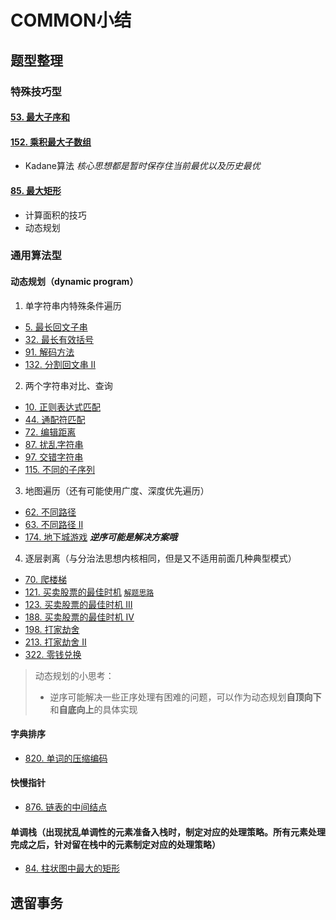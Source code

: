 # COMMON小结

## 题型整理
### 特殊技巧型
#### [53. 最大子序和](https://leetcode-cn.com/problems/maximum-subarray/)
#### [152. 乘积最大子数组](https://leetcode-cn.com/problems/maximum-product-subarray/)
- Kadane算法
*核心思想都是暂时保存住当前最优以及历史最优*

#### [85. 最大矩形](https://leetcode-cn.com/problems/maximal-rectangle/submissions/)
- 计算面积的技巧
- 动态规划


### 通用算法型
#### 动态规划（dynamic program）

1.  单字符串内特殊条件遍历
- [5. 最长回文子串](https://leetcode-cn.com/problems/longest-palindromic-substring/)
- [32. 最长有效括号](https://leetcode-cn.com/problems/longest-valid-parentheses/)
- [91. 解码方法](https://leetcode-cn.com/problems/decode-ways/)
- [132. 分割回文串 II](https://leetcode-cn.com/problems/palindrome-partitioning-ii/)

2.  两个字符串对比、查询
- [10. 正则表达式匹配](https://leetcode-cn.com/problems/regular-expression-matching/)
- [44. 通配符匹配](https://leetcode-cn.com/problems/wildcard-matching/)
- [72. 编辑距离](https://leetcode-cn.com/problems/edit-distance/)
- [87. 扰乱字符串](https://leetcode-cn.com/problems/scramble-string/)
- [97. 交错字符串](https://leetcode-cn.com/problems/interleaving-string/)
- [115. 不同的子序列](https://leetcode-cn.com/problems/distinct-subsequences/)

3. 地图遍历（还有可能使用广度、深度优先遍历）
- [62. 不同路径](https://leetcode-cn.com/problems/unique-paths/)
- [63. 不同路径 II](https://leetcode-cn.com/problems/unique-paths-ii/)
- [174. 地下城游戏](https://leetcode-cn.com/problems/dungeon-game/) ***逆序可能是解决方案哦***

4. 逐层剥离（与分治法思想内核相同，但是又不适用前面几种典型模式）
- [70. 爬楼梯](https://leetcode-cn.com/problems/climbing-stairs/)
- [121. 买卖股票的最佳时机](https://leetcode-cn.com/problems/best-time-to-buy-and-sell-stock/) [`解题思路`](0121/0121.md)
- [123. 买卖股票的最佳时机 III](https://leetcode-cn.com/problems/best-time-to-buy-and-sell-stock-iii/)
- [188. 买卖股票的最佳时机 IV](https://leetcode-cn.com/problems/best-time-to-buy-and-sell-stock-iv/)
- [198. 打家劫舍](https://leetcode-cn.com/problems/house-robber/)
- [213. 打家劫舍 II](https://leetcode-cn.com/problems/house-robber-ii/)
- [322. 零钱兑换](https://leetcode-cn.com/problems/coin-change/)

>动态规划的小思考：
>- 逆序可能解决一些正序处理有困难的问题，可以作为动态规划**自顶向下**和**自底向上**的具体实现

#### 字典排序
- [820. 单词的压缩编码](https://leetcode-cn.com/problems/short-encoding-of-words/)

#### 快慢指针
- [876. 链表的中间结点](https://leetcode-cn.com/problems/middle-of-the-linked-list/)

#### 单调栈（出现扰乱单调性的元素准备入栈时，制定对应的处理策略。所有元素处理完成之后，针对留在栈中的元素制定对应的处理策略）
- [84. 柱状图中最大的矩形](https://leetcode-cn.com/problems/largest-rectangle-in-histogram/)

## 遗留事务
